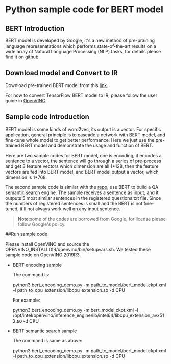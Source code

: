 # Python sample code for BERT  model

## BERT Introduction
BERT model is developed by Google, it's a new method of pre-praining language represenatations which performs state-of-the-art results on a wide array of Natural Language Processing (NLP) tasks, for details please find it on [github](https://github.com/google-research/bert).

## Download model and Convert to IR
Download pre-trained BERT model from this [link](https://storage.googleapis.com/bert_models/2018_11_03/multilingual_L-12_H-768_A-12.zip).

For how to convert TensorFlow BERT model to IR, please follow the user guide in [OpenVINO](https://docs.openvinotoolkit.org/latest/_docs_MO_DG_prepare_model_convert_model_tf_specific_Convert_BERT_From_Tensorflow.html).

## Sample code introduction
BERT model is some kinds of word2vec, its output is a vector. For specific application, general principle is to cascade a network with BERT model, and fine-tune whole model to get better performance. Here we just use the pre-trained BERT model and demonstrate the usage and function of BERT.

Here are two sample codes for BERT model, one is encoding, it encodes a sentence to a vector, the sentence will go through a series of pre-process and get 3 feature vectors which dimension are all 1\*128, then the feature vectors are fed into BERT model, and BERT model output a vector, which dimension is 1\*768.

The second sample code is similar with the [repo](https://github.com/hanxiao/bert-as-service), use BERT to build a QA semantic search engine. The sample receives a sentence as input, and it outputs 5 most similar sentences in the registered questions.txt file.
Since the numbers of registered sentences is small and the BERT is not fine-tuned, it'll not always work well on any input sentence.


>**Note**:some of the codes are borrowed from Google, for license please follow Google's policy.

##Run sample code

Please install OpenVINO and source the OPENVINO_INSTALLDIR/openvino/bin/setupvars.sh. We tested these sample code on OpenVINO 2019R3.
* BERT encoding sample

  The command is:

  python3 bert_encoding_demo.py -m path_to_model/bert_model.ckpt.xml -l path_to_cpu_extension/libcpu_extension.so -d CPU

  For example:

  python3 bert_encoding_demo.py -m bert_model.ckpt.xml -l /opt/intel/openvino/inference_engine/lib/intel64/libcpu_extension_avx512.so -d CPU


* BERT semantic search sample

  The command is same as above:

  python3 bert_encoding_demo.py -m path_to_model/bert_model.ckpt.xml -l path_to_cpu_extension/libcpu_extension.so -d CPU
